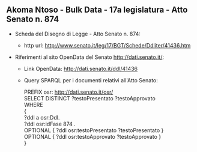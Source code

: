## Akoma Ntoso - Bulk Data - 17a legislatura - Atto Senato n. 874 ##

* Scheda del Disegno di Legge - Atto Senato n. 874:
	* http url: http://www.senato.it/leg/17/BGT/Schede/Ddliter/41436.htm

* Riferimenti al sito OpenData del Senato http://dati.senato.it/:
	* Link OpenData: http://dati.senato.it/ddl/41436
	* Query SPARQL per i documenti relativi all'Atto Senato:

        PREFIX osr: <http://dati.senato.it/osr/>  
		SELECT DISTINCT ?testoPresentato ?testoApprovato  
		WHERE  
		{  
		    ?ddl a osr:Ddl.  
		    ?ddl osr:idFase 874 .  
		    OPTIONAL { ?ddl osr:testoPresentato ?testoPresentato }  
		    OPTIONAL { ?ddl osr:testoApprovato ?testoApprovato }  
		}
		